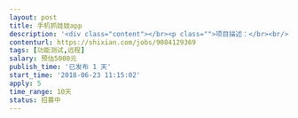 ```yaml
---                
layout: post       
title: 手机抓娃娃app           
description: '<div class="content"></br><p class="">项目描述：</br><br/>手机抓娃娃app项目测试 ，基本开发已经完成。需要对产品进行功能、性能测试，样式和功能可以参照某指定的手机娃娃app来测，有抓娃娃项目相关经验最佳。不要求坐班，沟通好需求后即可。</br><br/>人员：</br><br/>app测试工程师1名</p></br></div>'     
contenturl: https://shixian.com/jobs/9084129369      
tags: [功能测试,远程]            
salary: 预估5000元          
publish_time: '已发布 1 天'         
start_time: '2018-06-23 11:15:02'           
apply: 5                   
time_range: 10天              
status: 招募中                  
---                 
```

